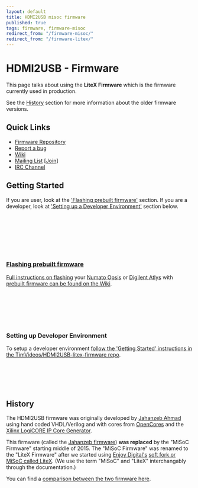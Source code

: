 ```yaml
---
layout: default
title: HDMI2USB misoc firmware
published: true
tags: firmware, firmware-misoc
redirect_from: "/firmware-misoc/"
redirect_from: "/firmware-litex/"
---
```


# HDMI2USB - Firmware

This page talks about using the **LiteX Firmware** which is the firmware currently
used in production.

See the [History](#history) section for more information about the older
firmware versions.

## Quick Links

 * [Firmware Repository](https://github.com/timvideos/HDMI2USB-litex-firmware)
 * [Report a bug](https://github.com/timvideos/HDMI2USB-litex-firmware/issues/new)
 * [Wiki](https://github.com/timvideos/HDMI2USB/wiki)
 * [Mailing List](https://groups.google.com/forum/#!forum/hdmi2usb) [[Join](https://groups.google.com/forum/#!forum/hdmi2usb/join)]
 * [IRC Channel](http://webchat.freenode.net/?nick=hdmi2usb-user.&channels=%23timvideos)

## Getting Started

If you are user, look at the ['Flashing prebuilt firmware'](#flashing-prebuilt-firmware) section.
If you are a developer, look at ['Setting up a Developer Environment'](#setting-up-a-developer-environment) section
below. 

<br>
<br>
<br>
<br>
<br>
<br>

### [Flashing prebuilt firmware](https://github.com/timvideos/HDMI2USB/wiki/Flashing-Firmware)

[Full instructions on flashing](https://github.com/timvideos/HDMI2USB/wiki/Flashing-Firmware) your [Numato Opsis](https://github.com/timvideos/HDMI2USB/wiki/Flashing-Firmware#numato-opsis) or [Digilent Atlys](https://github.com/timvideos/HDMI2USB/wiki/Flashing-Firmware#digilent-atlys) with [prebuilt firmware can be found on the Wiki](https://github.com/timvideos/HDMI2USB/wiki/Flashing-Firmware).

<br>
<br>
<br>
<br>
<br>

### Setting up Developer Environment

To setup a developer environment
[follow the 'Getting Started' instructions in the TimVideos/HDMI2USB-litex-firmware repo](https://github.com/timvideos/HDMI2USB-litex-firmware/blob/master/getting-started.md).

<br>
<br>
<br>
<br>


## History

The HDMI2USB firmware was originally developed by
[Jahanzeb Ahmad](https://github.com/jahanzeb) using hand coded VHDL/Verilog and with
cores from [OpenCores](OpenCores.org) and the
[Xilinx LogiCORE IP Core Generator](http://www.xilinx.com/ise/products/coregen_overview.pdf).

This firmware (called the [Jahanzeb firmware](../firmware-jahanzeb)) **was
replaced** by the "MiSoC Firmware" starting middle of 2015. The "MiSoC Firmware" was
renamed to the "LiteX Firmware" after we started using 
[Enjoy Digital's](http://enjoy-digital.fr/) 
[soft fork or MiSoC called LiteX](https://github.com/enjoy-digital/litex). (We use
the term "MiSoC" and "LiteX" interchangably through the documentation.)

You can find a [comparison between the two firmware here](../firmware-compare).
